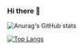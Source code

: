 ### Hi there 👋 

![Anurag's GitHub stats](https://github-readme-stats.vercel.app/api?username=Irori235&count_private=true)

[![Top Langs](https://github-readme-stats.vercel.app/api/top-langs/?username=Irori235&layout=compact)](https://github.com/anuraghazra/github-readme-stats)

<!--
**Irori235/Irori235** is a ✨ _special_ ✨ repository because its `README.md` (this file) appears on your GitHub profile.

Here are some ideas to get you started:

- 🔭 I’m currently working on ...
- 🌱 I’m currently learning ...
- 👯 I’m looking to collaborate on ...
- 🤔 I’m looking for help with ...
- 💬 Ask me about ...
- 📫 How to reach me: ...
- 😄 Pronouns: ...
- ⚡ Fun fact: ...
-->
